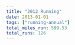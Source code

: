 ```yaml
---
title: "2012 Running"
date: 2013-01-01
tags: ["running-annual"]
total_miles_run: 599.53
total_runs: 126
---
```

